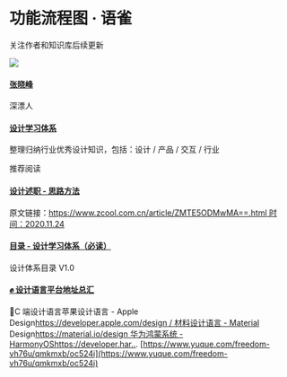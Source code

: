 # 功能流程图 · 语雀
关注作者和知识库后续更新

![](https://cdn.nlark.com/yuque/0/2021/png/674067/1610591740094-avatar/484752cf-3ea9-4340-acac-c4d3a3eadcfb.png?x-oss-process=image%2Fresize%2Cm_fill%2Cw_64%2Ch_64%2Fformat%2Cpng)

#### [张晓峰](https://www.yuque.com/freedom-vh76u)

深漂人

#### [设计学习体系](https://www.yuque.com/freedom-vh76u/qmkmxb)

整理归纳行业优秀设计知识，包括：设计 / 产品 / 交互 / 行业

推荐阅读

#### [设计述职 - 思路方法](https://www.yuque.com/go/doc/16422569)

原文链接：[https://www.zcool.com.cn/article/ZMTE5ODMwMA==.html 时间：2020.11.24](https://www.zcool.com.cn/article/ZMTE5ODMwMA==.html时间：2020.11.24)

#### [目录 - 设计学习体系（必读）](https://www.yuque.com/go/doc/16078268)

设计体系目录 V1.0

#### [✊ 设计语言平台地址总汇](https://www.yuque.com/go/doc/47208607)

📝C 端设计语言苹果设计语言 - Apple Design[https://developer.apple.com/design / 材料设计语言 - Material](https://developer.apple.com/design/材料设计语言-Material) Design[https://material.io/design 华为鸿蒙系统 - HarmonyOShttps://developer.har..](https://material.io/design华为鸿蒙系统-HarmonyOShttps://developer.har..). 
 [https://www.yuque.com/freedom-vh76u/qmkmxb/oc524i](https://www.yuque.com/freedom-vh76u/qmkmxb/oc524i)
